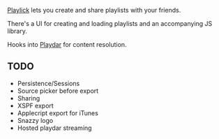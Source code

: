 [Playlick](http://www.playlick.com) lets you create and share playlists with your friends.

There's a UI for creating and loading playlists and an accompanying JS library.

Hooks into [Playdar](http://www.playdar.org) for content resolution.

TODO
----

* Persistence/Sessions
* Source picker before export
* Sharing
* XSPF export
* Applecript export for iTunes
* Snazzy logo
* Hosted playdar streaming